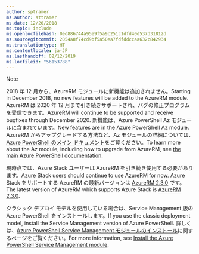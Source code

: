 ```yaml
---
author: sptramer
ms.author: sttramer
ms.date: 12/20/2018
ms.topic: include
ms.openlocfilehash: 0ed886744a95e9f5a9c251c1dfd40d537d31812d
ms.sourcegitcommit: 2054a8f74cd9bf5a50ea7fdfddccaa632c842934
ms.translationtype: HT
ms.contentlocale: ja-JP
ms.lasthandoff: 02/12/2019
ms.locfileid: "56153788"
---
```

> [!NOTE]
> 
> <span data-ttu-id="f5a91-101">2018 年 12 月から、AzureRM モジュールに新機能は追加されません。</span><span class="sxs-lookup"><span data-stu-id="f5a91-101">Starting in December 2018, no new features will be added to the AzureRM module.</span></span> <span data-ttu-id="f5a91-102">AzureRM は 2020 年 12 月まで引き続きサポートされ、バグの修正プログラムを受信できます。</span><span class="sxs-lookup"><span data-stu-id="f5a91-102">AzureRM will continue to be supported and receive bugfixes through December 2020.</span></span> <span data-ttu-id="f5a91-103">新機能は、Azure PowerShell Az モジュールに含まれています。</span><span class="sxs-lookup"><span data-stu-id="f5a91-103">New features are in the Azure PowerShell Az module.</span></span> <span data-ttu-id="f5a91-104">AzureRM からアップグレードする方法など、Az モジュールの詳細については、[Azure PowerShell のメイン ドキュメント](/powershell/azure)をご覧ください。</span><span class="sxs-lookup"><span data-stu-id="f5a91-104">To learn more about the Az module, including how to upgrade from AzureRM, see [the main Azure PowerShell documentation](/powershell/azure).</span></span>
>
> <span data-ttu-id="f5a91-105">現時点では、Azure Stack ユーザーは AzureRM を引き続き使用する必要があります。</span><span class="sxs-lookup"><span data-stu-id="f5a91-105">Azure Stack users should continue to use AzureRM for now.</span></span> <span data-ttu-id="f5a91-106">Azure Stack をサポートする AzureRM の最新バージョンは [AzureRM 2.3.0](/powershell/azure/azurerm?view=azurermps-2.3.0) です。</span><span class="sxs-lookup"><span data-stu-id="f5a91-106">The latest version of AzureRM which supports Azure Stack is [AzureRM 2.3.0](/powershell/azure/azurerm?view=azurermps-2.3.0).</span></span>
>
> <span data-ttu-id="f5a91-107">クラシック デプロイ モデルを使用している場合は、Service Management 版の Azure PowerShell をインストールします。</span><span class="sxs-lookup"><span data-stu-id="f5a91-107">If you use the classic deployment model, install the Service Management version of Azure PowerShell.</span></span>
> <span data-ttu-id="f5a91-108">詳しくは、[Azure PowerShell Service Management モジュールのインストール](/powershell/azure/servicemanagement/install-azure-ps)に関するページをご覧ください。</span><span class="sxs-lookup"><span data-stu-id="f5a91-108">For more information, see [Install the Azure PowerShell Service Management module](/powershell/azure/servicemanagement/install-azure-ps).</span></span>
